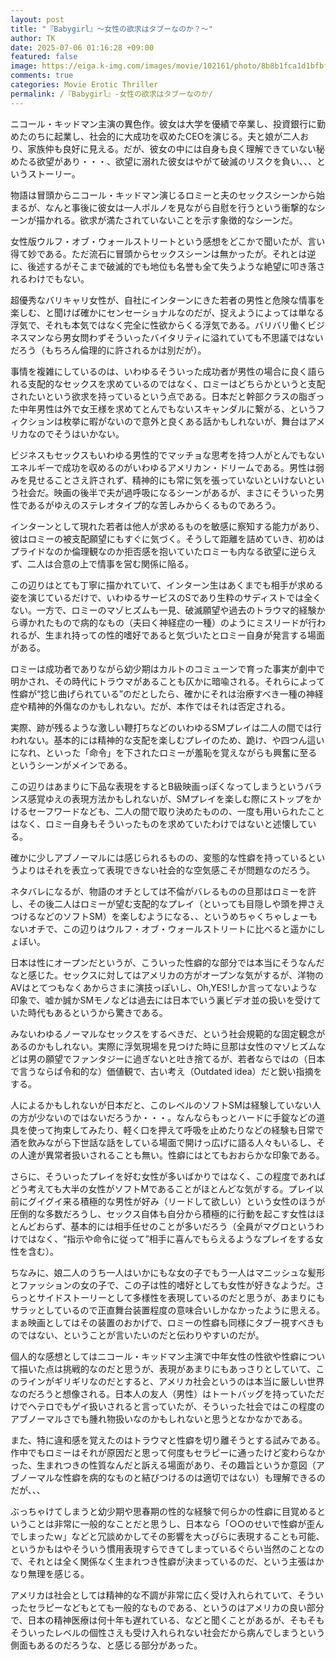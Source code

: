 ```yaml
---
layout: post
title: "『Babygirl』～女性の欲求はタブーなのか？～"
author: TK
date: 2025-07-06 01:16:28 +09:00
featured: false
image: https://eiga.k-img.com/images/movie/102161/photo/8b8b1fca1d1bfbf9/640.jpg?1739410474
comments: true
categories: Movie Erotic Thriller
permalink: /『Babygirl』-女性の欲求はタブーなのか/
---
```

ニコール・キッドマン主演の異色作。彼女は大学を優績で卒業し、投資銀行に勤めたのちに起業し、社会的に大成功を収めたCEOを演じる。夫と娘が二人おり、家族仲も良好に見える。だが、彼女の中には自身も良く理解できていない秘めたる欲望があり・・・、欲望に溺れた彼女はやがて破滅のリスクを負い、、、というストーリー。

物語は冒頭からニコール・キッドマン演じるロミーと夫のセックスシーンから始まるが、なんと事後に彼女は一人ポルノを見ながら自慰を行うという衝撃的なシーンが描かれる。欲求が満たされていないことを示す象徴的なシーンだ。

女性版ウルフ・オブ・ウォールストリートという感想をどこかで聞いたが、言い得て妙である。ただ流石に冒頭からセックスシーンは無かったが。それとは逆に、後述するがそこまで破滅的でも地位も名誉も全て失うような絶望に叩き落されるわけでもない。

超優秀なバリキャリ女性が、自社にインターンにきた若者の男性と危険な情事を楽しむ、と聞けば確かにセンセーショナルなのだが、捉えようによっては単なる浮気で、それも本気ではなく完全に性欲からくる浮気である。バリバリ働くビジネスマンなら男女問わずそういったバイタリティに溢れていても不思議ではないだろう（もちろん倫理的に許されるかは別だが）。

事情を複雑にしているのは、いわゆるそういった成功者が男性の場合に良く語られる支配的なセックスを求めているのではなく、ロミーはどちらかというと支配されたいという欲求を持っているという点である。日本だと幹部クラスの脂ぎった中年男性は外で女王様を求めてとんでもないスキャンダルに繋がる、というフィクションは枚挙に暇がないので意外と良くある話かもしれないが、舞台はアメリカなのでそうはいかない。

ビジネスもセックスもいわゆる男性的でマッチョな思考を持つ人がとんでもないエネルギーで成功を収めるのがいわゆるアメリカン・ドリームである。男性は弱みを見せることさえ許されず、精神的にも常に気を張っていないといけないという社会だ。映画の後半で夫が過呼吸になるシーンがあるが、まさにそういった男性であるがゆえのステレオタイプ的な苦しみからくるものであろう。

インターンとして現れた若者は他人が求めるものを敏感に察知する能力があり、彼はロミーの被支配願望にもすぐに気づく。そうして距離を詰めていき、初めはプライドなのか倫理観なのか拒否感を抱いていたロミーも内なる欲望に逆らえず、二人は合意の上で情事を営む関係に陥る。

この辺りはとても丁寧に描かれていて、インターン生はあくまでも相手が求める姿を演じているだけで、いわゆるサービスのSであり生粋のサディストでは全くない。一方で、ロミーのマゾヒズムも一見、破滅願望や過去のトラウマ的経験から導かれたもので病的なもの（夫曰く神経症の一種）のようにミスリードが行われるが、生まれ持っての性的嗜好であると気づいたとロミー自身が発言する場面がある。

ロミーは成功者でありながら幼少期はカルトのコミューンで育った事実が劇中で明かされ、その時代にトラウマがあることも仄かに暗喩される。それらによって性癖が“捻じ曲げられている”のだとしたら、確かにそれは治療すべき一種の神経症や精神的外傷なのかもしれない。だが、本作ではそれは否定される。

実際、跡が残るような激しい鞭打ちなどのいわゆるSMプレイは二人の間では行われない。基本的には精神的な支配を楽しむプレイのため、跪け、や四つん這いになれ、といった「命令」を下されたロミーが羞恥を覚えながらも興奮に至るというシーンがメインである。

この辺りはあまりに下品な表現をするとB級映画っぽくなってしまうというバランス感覚ゆえの表現方法かもしれないが、SMプレイを楽しむ際にストップをかけるセーフワードなども、二人の間で取り決めたものの、一度も用いられたことはなく、ロミー自身もそういったものを求めていたわけではないと述懐している。

確かに少しアブノーマルには感じられるものの、変態的な性癖を持っているというよりはそれを表立って表現できない社会的な空気感こそが問題なのだろう。

ネタバレになるが、物語のオチとしては不倫がバレるものの旦那はロミーを許し、その後二人はロミーが望む支配的なプレイ（といっても目隠しや頭を押さえつけるなどのソフトSM）を楽しむようになる、、というめちゃくちゃしょーもないオチで、この辺りはウルフ・オブ・ウォールストリートに比べると遥かにしょぼい。

日本は性にオープンだというが、こういった性癖的な部分では本当にそうなんだなと感じた。セックスに対してはアメリカの方がオープンな気がするが、洋物のAVはとてつもなくあからさまに演技っぽいし、Oh,YES!しか言ってないような印象で、嘘か誠かSMモノなどは過去には日本でいう裏ビデオ並の扱いを受けていた時代もあるというから驚きである。

みないわゆるノーマルなセックスをするべきだ、という社会規範的な固定観念があるのかもしれない。実際に浮気現場を見つけた時に旦那は女性のマゾヒズムなどは男の願望でファンタジーに過ぎないと吐き捨てるが、若者ならではの（日本で言うならば令和的な）価値観で、古い考え（Outdated idea）だと鋭い指摘をする。

人によるかもしれないが日本だと、このレベルのソフトSMは経験していない人の方が少ないのではないだろうか・・・。なんならもっとハードに手錠などの道具を使って拘束してみたり、軽く口を押えて呼吸を止めたりなどの経験も日常で酒を飲みながら下世話な話をしている場面で開けっ広げに語る人々もいるし、その人達が異常者扱いされることも無い。性癖にはとてもおおらかな印象である。

さらに、そういったプレイを好む女性が多いばかりではなく、この程度であればどう考えても大半の女性がソフトMであることがほとんどな気がする。プレイ以前にグイグイ来る積極的な男性が好み（リードして欲しい）という女性のほうが圧倒的な多数だろうし、セックス自体も自分から積極的に行動を起こす女性はほとんどおらず、基本的には相手任せのことが多いだろう（全員がマグロというわけではなく、“指示や命令に従って”相手に喜んでもらえるようなプレイをする女性を含む）。

ちなみに、娘二人のうち一人はいかにもな女の子でもう一人はマニッシュな髪形とファッションの女の子で、この子は性的嗜好としても女性が好きなようだ。さらっとサイドストーリーとして多様性を表現しているのだと思うが、あまりにもサラッとしているので正直舞台装置程度の意味合いしかなかったように思える。まぁ映画としてはその装置のおかげで、ロミーの性癖も同様にタブー視すべきものではない、ということが言いたいのだと伝わりやすいのだが。

個人的な感想としてはニコール・キッドマン主演で中年女性の性欲や性癖について描いた点は挑戦的なのだと思うが、表現があまりにもあっさりとしていて、このラインがギリギリなのだとすると、アメリカ社会というのは本当に厳しい世界なのだろうと想像される。日本人の友人（男性）はトートバッグを持っていただけでヘテロでもゲイ扱いされると言っていたが、そういった社会ではこの程度のアブノーマルさでも腫れ物扱いなのかもしれないと思うとなかなかである。

また、特に違和感を覚えたのはトラウマと性癖を切り離そうとする試みである。作中でもロミーはそれが原因だと思って何度もセラピーに通ったけど変わらなかった、生まれつきの性質なんだと訴える場面があり、その趣旨というか意図（アブノーマルな性癖を病的なものと結びつけるのは適切ではない）も理解できるのだが、、、

ぶっちゃけてしまうと幼少期や思春期の性的な経験で何らかの性癖に目覚めるということは非常に一般的なことだと思うし、日本なら「○○のせいで性癖が歪んでしまったｗ」などと冗談めかしてその影響を大っぴらに表現することも可能、というかもはやそういう慣用表現すらできてしまっているぐらい当然のことなので、それとは全く関係なく生まれつき性癖が決まっているのだ、という主張はかなり無理を感じる。

アメリカは社会としては精神的な不調が非常に広く受け入れられていて、そういったセラピーなどもとても一般的なものである、というのはアメリカの良い部分で、日本の精神医療は何十年も遅れている、などと聞くことがあるが、そもそもそういったレベルの個性さえも受け入れられない社会だから病んでしまうという側面もあるのだろうな、と感じる部分があった。
